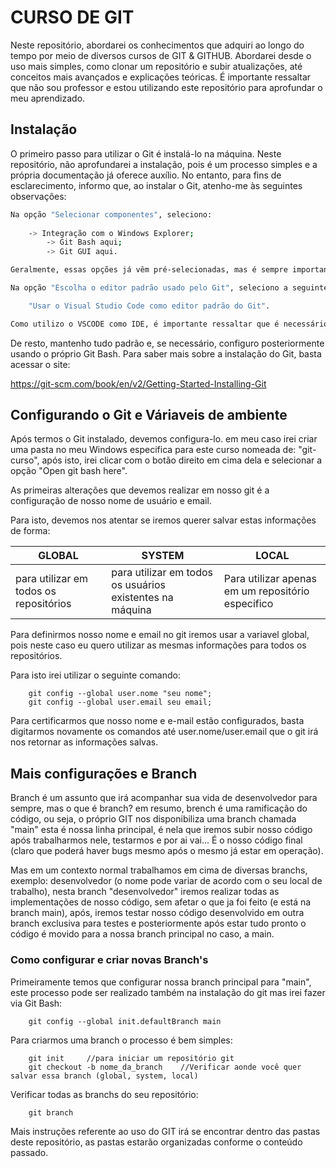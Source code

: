 
# CURSO DE GIT


Neste repositório, abordarei os conhecimentos que adquiri ao longo do tempo por meio de diversos cursos de GIT & GITHUB. Abordarei desde o uso mais simples, como clonar um repositório e subir atualizações, até conceitos mais avançados e explicações teóricas. É importante ressaltar que não sou professor e estou utilizando este repositório para aprofundar o meu aprendizado.



## Instalação

O primeiro passo para utilizar o Git é instalá-lo na máquina. Neste repositório, não aprofundarei a instalação, pois é um processo simples e a própria documentação já oferece auxílio. No entanto, para fins de esclarecimento, informo que, ao instalar o Git, atenho-me às seguintes observações:


```bash
Na opção "Selecionar componentes", seleciono:
        
    -> Integração com o Windows Explorer;
        -> Git Bash aqui;
        -> Git GUI aqui.

Geralmente, essas opções já vêm pré-selecionadas, mas é sempre importante verificar se estão, de fato, selecionadas.

Na opção "Escolha o editor padrão usado pelo Git", seleciono a seguinte opção:

    "Usar o Visual Studio Code como editor padrão do Git".

Como utilizo o VSCODE como IDE, é importante ressaltar que é necessário marcar a versão "default editor" e não a "insiders".
```
De resto, mantenho tudo padrão e, se necessário, configuro posteriormente usando o próprio Git Bash. Para saber mais sobre a instalação do Git, basta acessar o site:

https://git-scm.com/book/en/v2/Getting-Started-Installing-Git

    
## Configurando o Git e Váriaveis de ambiente

Após termos o Git instalado, devemos configura-lo. em meu caso irei criar uma pasta no meu Windows especifica para este curso nomeada de: "git-curso", após isto, irei clicar com o botão direito em cima dela e selecionar a opção "Open git bash here".

As primeiras alterações que devemos realizar em nosso git é a configuração de nosso nome de usuário e email.

Para isto, devemos nos atentar se iremos querer salvar estas informações de forma:

|  GLOBAL |  SYSTEM | LOCAL  |
|---------|---------|--------|
|para utilizar em todos os repositórios   | para utilizar em todos os usuários existentes na máquina  | Para utilizar apenas em um repositório especifico  |

Para definirmos nosso nome e email no git iremos usar a variavel global, pois neste caso eu quero utilizar as mesmas informações para todos os repositórios.

Para isto irei utilizar o seguinte comando:

```
    git config --global user.nome "seu nome";
    git config --global user.email seu email;
```
Para certificarmos que nosso nome e e-mail estão configurados, basta digitarmos novamente os comandos até user.nome/user.email que o git irá nos retornar as informações salvas.
## Mais configurações e Branch

Branch é um assunto que irá acompanhar sua vida de desenvolvedor para sempre, mas o que é branch? em resumo, brench é uma ramificação do código, ou seja, o próprio GIT nos disponibiliza uma branch chamada "main" esta é nossa linha principal, é nela que iremos subir nosso código após trabalharmos nele, testarmos e por ai vai... É o nosso código final (claro que poderá haver bugs mesmo após o mesmo já estar em operação).

Mas em um contexto normal trabalhamos em cima de diversas branchs, exemplo: desenvolvedor (o nome pode variar de acordo com o seu local de trabalho), nesta branch "desenvolvedor" iremos realizar todas as implementações de nosso código, sem afetar o que ja foi feito (e está na branch main), após, iremos testar nosso código desenvolvido em outra branch exclusiva para testes e posteriormente após estar tudo pronto o código é movido para a nossa branch principal no caso, a main.

### Como configurar e criar novas Branch's

Primeiramente temos que configurar nossa branch principal para "main", este processo pode ser realizado também na instalação do git mas irei fazer via Git Bash:

```
    git config --global init.defaultBranch main
```
Para criarmos uma branch o processo é bem simples:

```
    git init     //para iniciar um repositório git
    git checkout -b nome_da_branch    //Verificar aonde você quer salvar essa branch (global, system, local)
```
Verificar todas as branchs do seu repositório:

```
    git branch
```

Mais instruções referente ao uso do GIT irá se encontrar dentro das pastas deste repositório, as pastas estarão organizadas conforme o conteúdo passado.
